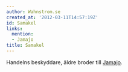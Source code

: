 ```yaml
---
author: Wahnstrom.se
created_at: '2012-03-11T14:57:19Z'
id: Samakel
links:
  mention:
  - Jamajo
title: Samakel
---
```


Handelns beskyddare, äldre broder till [Jamajo].

  [Jamajo]: Jamajo